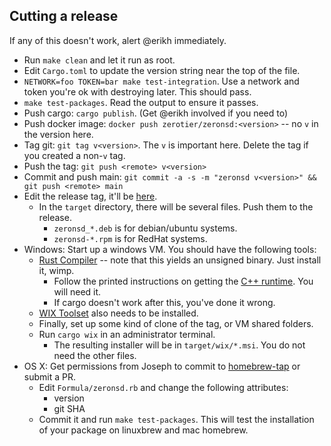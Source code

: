 ## Cutting a release

If any of this doesn't work, alert @erikh immediately.

- Run `make clean` and let it run as root.
- Edit `Cargo.toml` to update the version string near the top of the file.
- `NETWORK=foo TOKEN=bar make test-integration`. Use a network and token you're ok with destroying later. This should pass.
- `make test-packages`. Read the output to ensure it passes.
- Push cargo: `cargo publish`. (Get @erikh involved if you need to)
- Push docker image: `docker push zerotier/zeronsd:<version>` -- no `v` in the version here.
- Tag git: `git tag v<version>`. The `v` is important here. Delete the tag if you created a non-`v` tag.
- Push the tag: `git push <remote> v<version>`
- Commit and push main: `git commit -a -s -m "zeronsd v<version>" && git push <remote> main`
- Edit the release tag, it'll be [here](https://github.com/zerotier/zeronsd/releases).
  - In the `target` directory, there will be several files. Push them to the release.
    - `zeronsd_*.deb` is for debian/ubuntu systems.
    - `zeronsd-*.rpm` is for RedHat systems.
- Windows: Start up a windows VM. You should have the following tools:
  - [Rust Compiler](https://rustup.rs) -- note that this yields an unsigned binary. Just install it, wimp.
    - Follow the printed instructions on getting the [C++ runtime](https://visualstudio.microsoft.com/visual-cpp-build-tools/). You will need it.
    - If cargo doesn't work after this, you've done it wrong.
  - [WIX Toolset](https://github.com/wixtoolset/wix3/releases/tag/wix3112rtm) also needs to be installed.
  - Finally, set up some kind of clone of the tag, or VM shared folders.
  - Run `cargo wix` in an administrator terminal.
    - The resulting installer will be in `target/wix/*.msi`. You do not need the other files.
- OS X: Get permissions from Joseph to commit to [homebrew-tap](https://github.com/zerotier/homebrew-tap) or submit a PR.
  - Edit `Formula/zeronsd.rb` and change the following attributes:
    - version
    - git SHA
  - Commit it and run `make test-packages`. This will test the installation of your package on linuxbrew and mac homebrew.
